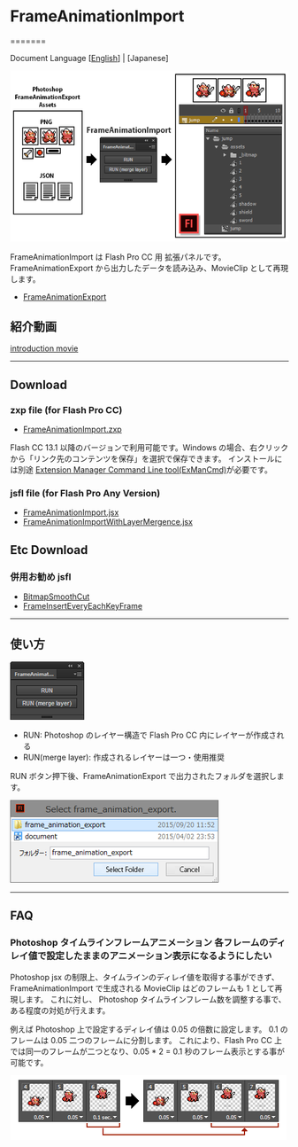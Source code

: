# FrameAnimationImport
=======

Document Language [[English](README.md)] | [Japanese]

![FrameAnimationImport Panel](assets/main.png)

FrameAnimationImport は Flash Pro CC 用 拡張パネルです。
FrameAnimationExport から出力したデータを読み込み、MovieClip として再現します。

* [FrameAnimationExport](https://github.com/siratama/FrameAnimationExport)

## 紹介動画

[introduction movie](https://www.youtube.com/watch?v=CbO2_SfJ2CY)

---
## Download

### zxp file (for Flash Pro CC)

* [FrameAnimationImport.zxp](https://raw.github.com/siratama/FrameAnimationImport/master/download/FrameAnimationImport.zxp)

Flash CC 13.1 以降のバージョンで利用可能です。Windows の場合、右クリックから「リンク先のコンテンツを保存」を選択で保存できます。
インストールには別途 [Extension Manager Command Line tool(ExManCmd)](https://www.adobeexchange.com/resources/28)が必要です。

### jsfl file (for Flash Pro Any Version)

* [FrameAnimationImport.jsx](https://raw.githubusercontent.com/siratama/FrameAnimationImport/master/download/FrameAnimationImport.jsfl)
* [FrameAnimationImportWithLayerMergence.jsx](https://raw.githubusercontent.com/siratama/FrameAnimationImport/master/download/FrameAnimationImportWithLayerMergence.jsfl)

## Etc Download

### 併用お勧め jsfl

* [BitmapSmoothCut](https://github.com/siratama/BitmapSmoothCut)
* [FrameInsertEveryEachKeyFrame](https://github.com/siratama/FrameInsertEveryEachKeyFrame)

---
## 使い方

![FrameAnimationImport Panel](assets/panel.png)

* RUN: Photoshop のレイヤー構造で Flash Pro CC 内にレイヤーが作成される
* RUN(merge layer): 作成されるレイヤーは一つ・使用推奨

RUN ボタン押下後、FrameAnimationExport で出力されたフォルダを選択します。

![ ](assets/select_export_folder.png)

---
## FAQ

### Photoshop タイムラインフレームアニメーション 各フレームのディレイ値で設定したままのアニメーション表示になるようにしたい

Photoshop jsx の制限上、タイムラインのディレイ値を取得する事ができず、
FrameAnimationImport で生成される MovieClip はどのフレームも 1 として再現します。
これに対し、
Photoshop タイムラインフレーム数を調整する事で、ある程度の対処が行えます。

例えば Photoshop 上で設定するディレイ値は 0.05 の倍数に設定します。
0.1 のフレームは 0.05 二つのフレームに分割します。
これにより、Flash Pro CC 上では同一のフレームが二つとなり、0.05 * 2 = 0.1 秒のフレーム表示とする事が可能です。

![ ](assets/frame_split.png)


